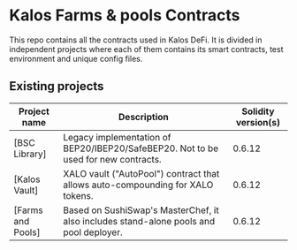 # Kalos Farms & pools Contracts

This repo contains all the contracts used in Kalos DeFi. It is divided in independent projects where each of them contains its smart contracts, test environment and unique config files.

## Existing projects

| Project name                                                          | Description                                                                                                                | Solidity version(s)      |
| --------------------------------------------------------------------- | -------------------------------------------------------------------------------------------------------------------------- | ------------------------ |
| [BSC Library]                                                         | Legacy implementation of BEP20/IBEP20/SafeBEP20. Not to be used for new contracts.                                         | 0.6.12                   |
| [Kalos Vault]                                                         | XALO vault ("AutoPool") contract that allows auto-compounding for XALO tokens.                                             | 0.6.12                   |
| [Farms and Pools]                                                     | Based on SushiSwap's MasterChef, it also includes stand-alone pools and pool deployer.                                     | 0.6.12                   |



